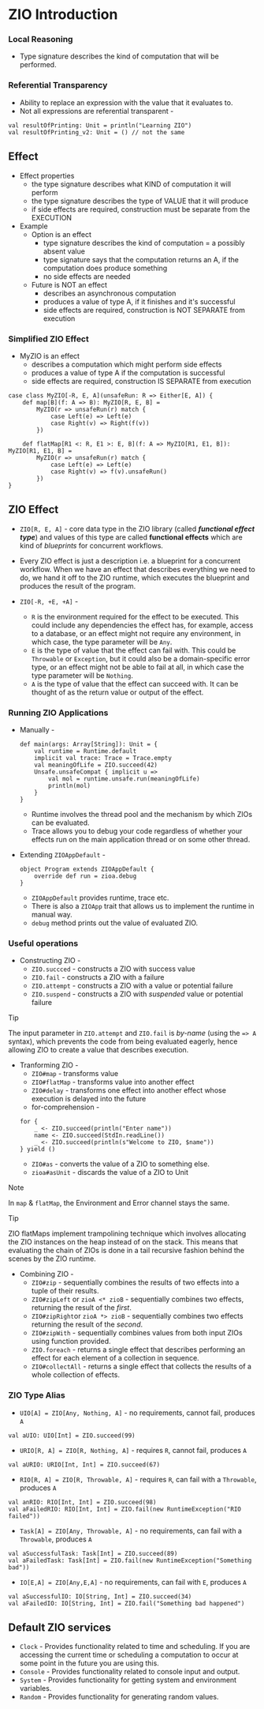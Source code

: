 # ZIO Introduction #

### Local Reasoning ###
- Type signature describes the kind of computation that will be performed.

### Referential Transparency ###
- Ability to replace an expression with the value that it evaluates to.
- Not all expressions are referential transparent -
```
val resultOfPrinting: Unit = println("Learning ZIO")
val resultOfPrinting_v2: Unit = () // not the same
```

## Effect ##
- Effect properties
    - the type signature describes what KIND of computation it will perform
    - the type signature describes the type of VALUE that it will produce
    - if side effects are required, construction must be separate from the EXECUTION
- Example
    - Option is an effect
        - type signature describes the kind of computation = a possibly absent value
        - type signature says that the computation returns an A, if the computation does produce something
        - no side effects are needed
    - Future is NOT an effect
        - describes an asynchronous computation
        - produces a value of type A, if it finishes and it's successful
        - side effects are required, construction is NOT SEPARATE from execution

### Simplified ZIO Effect ###
- MyZIO is an effect
    - describes a computation which might perform side effects
    - produces a value of type A if the computation is successful
    - side effects are required, construction IS SEPARATE from execution

```
case class MyZIO[-R, E, A](unsafeRun: R => Either[E, A]) {
    def map[B](f: A => B): MyZIO[R, E, B] = 
        MyZIO(r => unsafeRun(r) match {
            case Left(e) => Left(e)
            case Right(v) => Right(f(v))
        })

    def flatMap[R1 <: R, E1 >: E, B](f: A => MyZIO[R1, E1, B]): MyZIO[R1, E1, B] = 
        MyZIO(r => unsafeRun(r) match {
            case Left(e) => Left(e)
            case Right(v) => f(v).unsafeRun()
        })
}
```

## ZIO Effect ##

- `ZIO[R, E, A]` - core data type in the ZIO library (called **_functional effect type_**) and values of this type are called **functional effects** which are kind of _blueprints_ for concurrent workflows.
- Every ZIO effect is just a description i.e. a blueprint for a concurrent workflow. When we have an effect that describes everything we need to do, we hand it off to the ZIO runtime, which executes the blueprint and produces the result of the program.

- `ZIO[-R, +E, +A]` -
    - `R` is the environment required for the effect to be executed. This could include any dependencies the effect has, for example, access to a database, or an effect might not require any environment, in which case, the type parameter will be `Any`.
    - `E` is the type of value that the effect can fail with. This could be `Throwable` or `Exception`, but it could also be a domain-specific error type, or an effect might not be able to fail at all, in which case the type parameter will be `Nothing`.
    - `A` is the type of value that the effect can succeed with. It can be thought of as the return value or output of the effect.

### Running ZIO Applications ###

- Manually -
    ```
    def main(args: Array[String]): Unit = {
        val runtime = Runtime.default
        implicit val trace: Trace = Trace.empty
        val meaningOfLife = ZIO.succeed(42)
        Unsafe.unsafeCompat { implicit u =>
            val mol = runtime.unsafe.run(meaningOfLife)
            println(mol)
        }
    }
    ```
    - Runtime involves the thread pool and the mechanism by which ZIOs can be evaluated.
    - Trace allows you to debug your code regardless of whether your effects run on the main application thread or on some other thread.

- Extending `ZIOAppDefault` -
    ```
    object Program extends ZIOAppDefault {
        override def run = zioa.debug
    }
    ```
    - `ZIOAppDefault` provides runtime, trace etc.
    - There is also a `ZIOApp` trait that allows us to implement the runtime in manual way.
    - `debug` method prints out the value of evaluated ZIO.

### Useful operations ###

- Constructing ZIO -
    - `ZIO.succced` - constructs a ZIO with success value
    - `ZIO.fail` - constructs a ZIO with a failure
    - `ZIO.attempt` - constructs a ZIO with a value or potential failure
    - `ZIO.suspend` - constructs a ZIO with _suspended_ value or potential failure

> [!TIP]
> The input parameter in `ZIO.attempt` and `ZIO.fail` is _by-name_ (using the `=> A` syntax), which prevents the
code from being evaluated eagerly, hence allowing ZIO to create a value that describes execution.

- Tranforming ZIO - 
    - `ZIO#map` - transforms value 
    - `ZIO#flatMap` - transforms value into another effect
    - `ZIO#delay` - transforms one effect into another effect whose execution is delayed into the future
    - for-comprehension -
    ```
    for {
        _ <- ZIO.succeed(println("Enter name"))
        name <- ZIO.succeed(StdIn.readLine())
        _ <- ZIO.succeed(println(s"Welcome to ZIO, $name"))
    } yield ()
    ```
    - `ZIO#as` - converts the value of a ZIO to something else.
    - `zioa#asUnit` - discards the value of a ZIO to Unit

> [!NOTE]
> In `map` & `flatMap`, the Environment and Error channel stays the same.

> [!TIP]
> ZIO flatMaps implement trampolining technique which involves allocating the ZIO instances on the heap instead of on the stack. This means that evaluating the chain of ZIOs is done in a tail recursive fashion behind the scenes by the ZIO runtime.

- Combining ZIO - 
    - `ZIO#zip` - sequentially combines the results of two effects into a tuple of their results.
    - `ZIO#zipLeft` or `zioA <* zioB` - sequentially combines two effects, returning the result of the _first_.
    - `ZIO#zipRight`or `zioA *> zioB` - sequentially combines two effects returning the result of the _second_.
    - `ZIO#zipWith` - sequentially combines values from both input ZIOs using function provided.
    - `ZIO.foreach` - returns a single effect that describes performing an effect for each element of a collection in sequence.
    - `ZIO#collectAll` - returns a single effect that collects the results of a whole collection of effects.

### ZIO Type Alias ###
- `UIO[A] = ZIO[Any, Nothing, A]` - no requirements, cannot fail, produces `A`
```
val aUIO: UIO[Int] = ZIO.succeed(99)
```

- `URIO[R, A] = ZIO[R, Nothing, A]` - requires `R`, cannot fail, produces `A`
```
val aURIO: URIO[Int, Int] = ZIO.succeed(67)
```

- `RIO[R, A] = ZIO[R, Throwable, A]` - requires `R`, can fail with a `Throwable`, produces `A`
```
val anRIO: RIO[Int, Int] = ZIO.succeed(98)
val aFailedRIO: RIO[Int, Int] = ZIO.fail(new RuntimeException("RIO failed"))
```

- `Task[A] = ZIO[Any, Throwable, A]` - no requirements, can fail with a `Throwable`, produces `A`
```
val aSuccessfulTask: Task[Int] = ZIO.succeed(89)
val aFailedTask: Task[Int] = ZIO.fail(new RuntimeException("Something bad"))
```

- `IO[E,A] = ZIO[Any,E,A]` - no requirements, can fail with `E`, produces `A`
```
val aSuccessfulIO: IO[String, Int] = ZIO.succeed(34)
val aFailedIO: IO[String, Int] = ZIO.fail("Something bad happened")
```
## Default ZIO services ##
- `Clock` - Provides functionality related to time and scheduling. If you are accessing the current time or scheduling a computation to occur at some point in the future you are using this.
- `Console` - Provides functionality related to console input and output.
- `System` - Provides functionality for getting system and environment variables.
- `Random` - Provides functionality for generating random values.